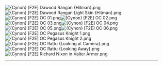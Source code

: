 ![{Cynon} [F2E] Dawood Rangan {Hitman}.png](https://raw.githubusercontent.com/Klokinator/FE-Repo/main/Portrait%20Repository/Spriting%20Community%20OC's%20(Grouped%20by%20Artist)/Cynon/%7BCynon%7D%20%5BF2E%5D%20Dawood%20Rangan%20(Hitman).png "{Cynon} [F2E] Dawood Rangan {Hitman}.png")![{Cynon} [F2E] Dawood Rangan Light Skin {Hitman}.png](https://raw.githubusercontent.com/Klokinator/FE-Repo/main/Portrait%20Repository/Spriting%20Community%20OC's%20(Grouped%20by%20Artist)/Cynon/%7BCynon%7D%20%5BF2E%5D%20Dawood%20Rangan%20Light%20Skin%20(Hitman).png "{Cynon} [F2E] Dawood Rangan Light Skin {Hitman}.png")![{Cynon} [F2E] OC 01.png](https://raw.githubusercontent.com/Klokinator/FE-Repo/main/Portrait%20Repository/Spriting%20Community%20OC's%20(Grouped%20by%20Artist)/Cynon/%7BCynon%7D%20%5BF2E%5D%20OC%2001.png "{Cynon} [F2E] OC 01.png")![{Cynon} [F2E] OC 02.png](https://raw.githubusercontent.com/Klokinator/FE-Repo/main/Portrait%20Repository/Spriting%20Community%20OC's%20(Grouped%20by%20Artist)/Cynon/%7BCynon%7D%20%5BF2E%5D%20OC%2002.png "{Cynon} [F2E] OC 02.png")![{Cynon} [F2E] OC 03.png](https://raw.githubusercontent.com/Klokinator/FE-Repo/main/Portrait%20Repository/Spriting%20Community%20OC's%20(Grouped%20by%20Artist)/Cynon/%7BCynon%7D%20%5BF2E%5D%20OC%2003.png "{Cynon} [F2E] OC 03.png")![{Cynon} [F2E] OC 04.png](https://raw.githubusercontent.com/Klokinator/FE-Repo/main/Portrait%20Repository/Spriting%20Community%20OC's%20(Grouped%20by%20Artist)/Cynon/%7BCynon%7D%20%5BF2E%5D%20OC%2004.png "{Cynon} [F2E] OC 04.png")![{Cynon} [F2E] OC 05.png](https://raw.githubusercontent.com/Klokinator/FE-Repo/main/Portrait%20Repository/Spriting%20Community%20OC's%20(Grouped%20by%20Artist)/Cynon/%7BCynon%7D%20%5BF2E%5D%20OC%2005.png "{Cynon} [F2E] OC 05.png")![{Cynon} [F2E] OC 06.png](https://raw.githubusercontent.com/Klokinator/FE-Repo/main/Portrait%20Repository/Spriting%20Community%20OC's%20(Grouped%20by%20Artist)/Cynon/%7BCynon%7D%20%5BF2E%5D%20OC%2006.png "{Cynon} [F2E] OC 06.png")![{Cynon} [F2E] OC Pegasus Knight 1.png](https://raw.githubusercontent.com/Klokinator/FE-Repo/main/Portrait%20Repository/Spriting%20Community%20OC's%20(Grouped%20by%20Artist)/Cynon/%7BCynon%7D%20%5BF2E%5D%20OC%20Pegasus%20Knight%201.png "{Cynon} [F2E] OC Pegasus Knight 1.png")![{Cynon} [F2E] OC Pegasus Knight 2.png](https://raw.githubusercontent.com/Klokinator/FE-Repo/main/Portrait%20Repository/Spriting%20Community%20OC's%20(Grouped%20by%20Artist)/Cynon/%7BCynon%7D%20%5BF2E%5D%20OC%20Pegasus%20Knight%202.png "{Cynon} [F2E] OC Pegasus Knight 2.png")![{Cynon} [F2E] OC Rattu {Looking at Camera}.png](https://raw.githubusercontent.com/Klokinator/FE-Repo/main/Portrait%20Repository/Spriting%20Community%20OC's%20(Grouped%20by%20Artist)/Cynon/%7BCynon%7D%20%5BF2E%5D%20OC%20Rattu%20(Looking%20at%20Camera).png "{Cynon} [F2E] OC Rattu {Looking at Camera}.png")![{Cynon} [F2E] OC Rattu {Looking Away}.png](https://raw.githubusercontent.com/Klokinator/FE-Repo/main/Portrait%20Repository/Spriting%20Community%20OC's%20(Grouped%20by%20Artist)/Cynon/%7BCynon%7D%20%5BF2E%5D%20OC%20Rattu%20(Looking%20Away).png "{Cynon} [F2E] OC Rattu {Looking Away}.png")![{Cynon} [F2E] Richard Nixon in Valter Armor.png](https://raw.githubusercontent.com/Klokinator/FE-Repo/main/Portrait%20Repository/Spriting%20Community%20OC's%20(Grouped%20by%20Artist)/Cynon/%7BCynon%7D%20%5BF2E%5D%20Richard%20Nixon%20in%20Valter%20Armor.png "{Cynon} [F2E] Richard Nixon in Valter Armor.png")



----

